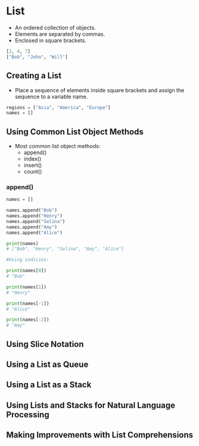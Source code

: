# List

- An ordered collection of objects.
- Elements are separated by commas.
- Enclosed in square brackets.

```PYTHON
[2, 4, 7]
["Bob", "John", "Will"]
```

## Creating a List

- Place a sequence of elements inside square brackets and assign the sequence to a variable name.

```Python
regions = ["Asia", "America", "Europe"]
names = []
```

## Using Common List Object Methods

- Most common list object methods:
  - append()
  - index()
  - insert()
  - count()

### append()

```Python
names = []

names.append("Bob")
names.append("Henry")
names.append("Selina")
names.append("Amy")
names.append("Alice")

print(names)
# ["Bob", "Henry", "Selina", "Amy", "Alice"]

#Using indicies:

print(names[0])
# "Bob"

print(names[1])
# "Henry"

print(names[-1])
# "Alice"

print(names[-2])
# "Amy"
```

## Using Slice Notation

## Using a List as Queue

## Using a List as a Stack

## Using Lists and Stacks for Natural Language Processing

## Making Improvements with List Comprehensions

